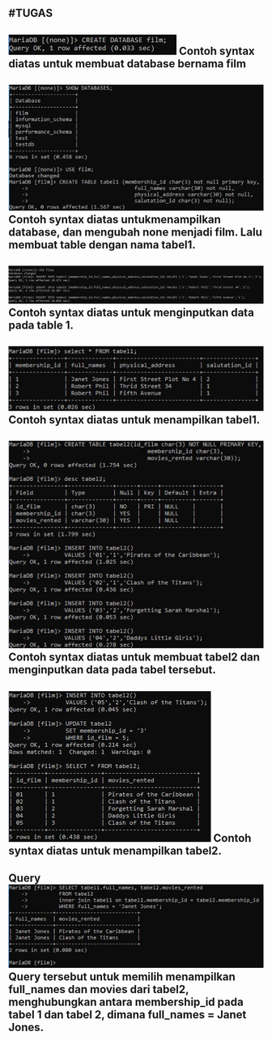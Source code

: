 #TUGAS
-----
![Gambar 1](T11.jpg)
Contoh syntax diatas untuk membuat database bernama film
---
![Gambar 2](T12.jpg)
Contoh syntax diatas untukmenampilkan database, dan mengubah none menjadi film. Lalu membuat table dengan nama tabel1.
---
![Gambar 3](T13.jpg)
Contoh syntax diatas untuk menginputkan data pada table 1.
---
![Gambar 4](T14.jpg)
Contoh syntax diatas untuk menampilkan tabel1.
---
![Gambar 5](T15.jpg)
Contoh syntax diatas untuk membuat tabel2 dan menginputkan data pada tabel tersebut.
---
![Gambar 6](T16.jpg)
Contoh syntax diatas untuk menampilkan tabel2.
---
Query
![Gambar 8](T18.jpg)
Query tersebut untuk memilih menampilkan full_names dan movies dari tabel2, menghubungkan antara membership_id pada tabel 1 dan tabel 2, dimana full_names = Janet Jones.
---
